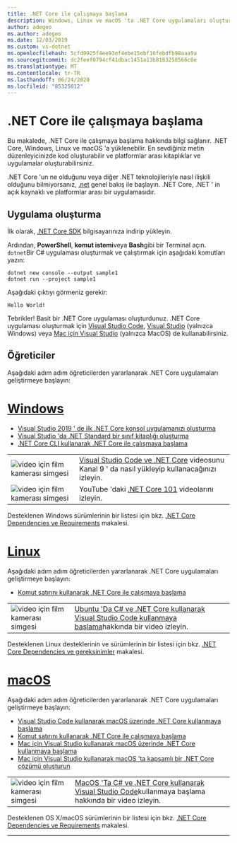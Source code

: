 ```yaml
---
title: .NET Core ile çalışmaya başlama
description: Windows, Linux ve macOS 'ta .NET Core uygulamaları oluşturmayı öğrenmek için kaynakları bulun.
author: adegeo
ms.author: adegeo
ms.date: 12/03/2019
ms.custom: vs-dotnet
ms.openlocfilehash: 5cfd9925f4ee93ef4ebe15ebf16febdfb98aaa9a
ms.sourcegitcommit: dc2feef0794cf41dbac1451a13b8183258566c0e
ms.translationtype: MT
ms.contentlocale: tr-TR
ms.lasthandoff: 06/24/2020
ms.locfileid: "85325012"
---
```

# <a name="get-started-with-net-core"></a>.NET Core ile çalışmaya başlama

Bu makalede, .NET Core ile çalışmaya başlama hakkında bilgi sağlanır. .NET Core, Windows, Linux ve macOS 'a yüklenebilir. En sevdiğiniz metin düzenleyicinizde kod oluşturabilir ve platformlar arası kitaplıklar ve uygulamalar oluşturabilirsiniz.

.NET Core 'un ne olduğunu veya diğer .NET teknolojileriyle nasıl ilişkili olduğunu bilmiyorsanız, [.net](https://dotnet.microsoft.com/learn/dotnet/what-is-dotnet) genel bakış ile başlayın. .NET Core, .NET ' in açık kaynaklı ve platformlar arası bir uygulamasıdır.

## <a name="create-an-application"></a>Uygulama oluşturma

İlk olarak, [.NET Core SDK](https://dotnet.microsoft.com/download) bilgisayarınıza indirip yükleyin.

Ardından, **PowerShell**, **komut istemi**veya **Bash**gibi bir Terminal açın. `dotnet`Bir C# uygulaması oluşturmak ve çalıştırmak için aşağıdaki komutları yazın:

```dotnetcli
dotnet new console --output sample1
dotnet run --project sample1
```

Aşağıdaki çıktıyı görmeniz gerekir:

```console
Hello World!
```

Tebrikler! Basit bir .NET Core uygulaması oluşturdunuz. .NET Core uygulaması oluşturmak için [Visual Studio Code](./tutorials/with-visual-studio-code.md), [Visual Studio](./tutorials/with-visual-studio.md) (yalnızca Windows) veya [Mac için Visual Studio](./tutorials/using-on-mac-vs.md) (yalnızca MacOS) de kullanabilirsiniz.

## <a name="tutorials"></a>Öğreticiler

Aşağıdaki adım adım öğreticilerden yararlanarak .NET Core uygulamaları geliştirmeye başlayın:

<!-- markdownlint-disable MD025 -->

# <a name="windows"></a>[Windows](#tab/windows)

- [Visual Studio 2019 ' de ilk .NET Core konsol uygulamanızı oluşturma](./tutorials/with-visual-studio.md)
- [Visual Studio 'da .NET Standard bir sınıf kitaplığı oluşturma](./tutorials/library-with-visual-studio.md)
- [.NET Core CLI kullanarak .NET Core ile çalışmaya başlama](./tutorials/cli-create-console-app.md)

|   |   |
|---|---|
| ![video için film kamerası simgesi](./media/video-icon.png "Nasıl yapılacağını görmek için") | [Visual Studio Code ve .NET Core](https://channel9.msdn.com/Blogs/dotnet/Get-started-with-VS-Code-using-CSharp-and-NET-Core/) videosunu Kanal 9 ' da nasıl yükleyip kullanacağınızı izleyin. |
| ![video için film kamerası simgesi](./media/video-icon.png "Nasıl yapılacağını görmek için") | YouTube 'daki [.NET Core 101](https://www.youtube.com/playlist?list=PLdo4fOcmZ0oWoazjhXQzBKMrFuArxpW80) videolarını izleyin. |

Desteklenen Windows sürümlerinin bir listesi için bkz. [.NET Core Dependencies ve Requirements](install/dependencies.md?pivots=os-windows) makalesi.

# <a name="linux"></a>[Linux](#tab/linux)

Aşağıdaki adım adım öğreticilerden yararlanarak .NET Core uygulamaları geliştirmeye başlayın:

- [Komut satırını kullanarak .NET Core ile çalışmaya başlama](./tutorials/cli-create-console-app.md)

|   |   |
|---|---|
| ![video için film kamerası simgesi](./media/video-icon.png "Nasıl yapılacağını görmek için") | [Ubuntu 'Da C# ve .NET Core kullanarak Visual Studio Code kullanmaya başlama](https://channel9.msdn.com/Blogs/dotnet/Get-started-with-VS-Code-Csharp-dotnet-Core-Ubuntu)hakkında bir video izleyin. |

Desteklenen Linux desteklerinin ve sürümlerinin bir listesi için bkz. [.NET Core Dependencies ve gereksinimler](install/dependencies.md?pivots=os-linux) makalesi.

# <a name="macos"></a>[macOS](#tab/macos)

Aşağıdaki adım adım öğreticilerden yararlanarak .NET Core uygulamaları geliştirmeye başlayın:

- [Visual Studio Code kullanarak macOS üzerinde .NET Core kullanmaya başlama](./tutorials/using-on-macos.md)
- [Komut satırını kullanarak .NET Core ile çalışmaya başlama](./tutorials/cli-create-console-app.md)
- [Mac için Visual Studio kullanarak macOS üzerinde .NET Core kullanmaya başlama](./tutorials/using-on-mac-vs.md)
- [Mac için Visual Studio kullanarak macOS 'ta kapsamlı bir .NET Core çözümü oluşturun](./tutorials/using-on-mac-vs-full-solution.md)

|   |   |
|---|---|
| ![video için film kamerası simgesi](media/video-icon.png "Nasıl yapılacağını görmek için") | [MacOS 'Ta C# ve .NET Core kullanarak Visual Studio Code](https://channel9.msdn.com/Blogs/dotnet/Get-started-VSCode-NET-Core-Mac)kullanmaya başlama hakkında bir video izleyin. |

Desteklenen OS X/macOS sürümlerinin bir listesi için bkz. [.NET Core Dependencies ve Requirements](install/dependencies.md?pivots=os-macos) makalesi.

---
